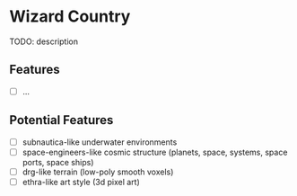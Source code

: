 # Wizard Country
TODO: description

## Features
- [ ] ...

## Potential Features
- [ ] subnautica-like underwater environments
- [ ] space-engineers-like cosmic structure (planets, space, systems, space ports, space ships)
- [ ] drg-like terrain (low-poly smooth voxels)
- [ ] ethra-like art style (3d pixel art)
